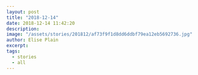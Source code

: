 ```yaml
---
layout: post
title: "2018-12-14"
date: 2018-12-14 11:42:20
description: 
image: "/assets/stories/201812/af73f9f1d8dd6ddbf79ea12eb5692736.jpg"
author: Elise Plain
excerpt: 
tags: 
  - stories
  - all
---
```



<p></p>
